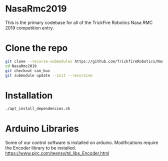 # NasaRmc2019

This is the primary codebase for all of the TrickFire Robotics Nasa RMC 2019 competition entry.

# Clone the repo
```bash
git clone --recurse-submodules https://github.com/TrickfireRobotics/NasaRmc2019.git
cd NasaRmc2019
git checkout can_bus
git submodule update --init --recursive
```

# Installation
```bash
./apt_install_dependencies.sh
```

# Arduino Libraries
Some of our control software is installed on arduino. Modifications require the Encoder library to be installed. https://www.pjrc.com/teensy/td_libs_Encoder.html


